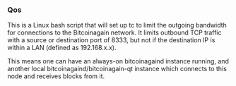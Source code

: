### Qos ###

This is a Linux bash script that will set up tc to limit the outgoing bandwidth for connections to the Bitcoinagain network. It limits outbound TCP traffic with a source or destination port of 8333, but not if the destination IP is within a LAN (defined as 192.168.x.x).

This means one can have an always-on bitcoinagaind instance running, and another local bitcoinagaind/bitcoinagain-qt instance which connects to this node and receives blocks from it.
